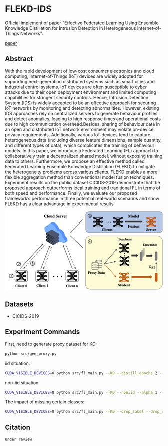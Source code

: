 # FLEKD-IDS

Official implement of paper "Effective Federated Learning Using Ensemble Knowledge Distillation for Intrusion Detection in Heterogeneous Internet-of-Things Networks".

[paper](FLEKD-IDS.pdf)

## Abstract

With the rapid development of low-cost consumer electronics and cloud computing, Internet-of-Things (IoT) devices are widely adopted for supporting next-generation distributed systems such as smart cities and industrial control systems. IoT devices are often susceptible to cyber attacks due to their open deployment environment and limited computing capabilities for stringent security controls. Hence, Intrusion Detection System (IDS) is widely accepted to be an effective approach for securing IoT networks by monitoring and detecting abnormalities. However, existing IDS approaches rely on centralized servers to generate behaviour profiles and detect anomalies, leading to high response times and operational costs due to high communication overhead.Besides, sharing of behaviour data in an open and distributed IoT network environment may violate on-device privacy requirements. Additionally, various IoT devices tend to capture heterogeneous data (including diverse feature dimensions, sample quantity, and different types of data), which complicates the training of behaviour models. In this paper, we introduce a Federated Learning (FL) approach to collaboratively train a decentralized shared model, without exposing training data to others. Furthermore, we propose an effective method called Federated Learning Ensemble Knowledge Distillation (FLEKD) to mitigate the heterogeneity problems across various clients. FLEKD enables a more flexible aggregation method than conventional model fusion techniques. Experiment results on the public dataset CICIDS-2019 demonstrate that the proposed approach outperforms local training and traditional FL in terms of both speed and performance. Finally, we evaluate our proposed framework’s performance in three potential real-world scenarios and show FLEKD has a clear advantage in experimental results.

![pipeline](figs/flekd.png)

## Datasets

* CICIDS-2019


## Experiment Commands

First, need to generate proxy dataset for KD:
```bash
python src/gen_proxy.py
```

iid situation:

```bash
CUDA_VISIBLE_DEVICES=0 python src/fl_main.py --KD --distill_epochs 2 --wk_iters 2 --iters 20
```

non-iid situation:
```bash
CUDA_VISIBLE_DEVICES=0 python src/fl_main.py --KD --noniid --alpha 1 --distill_epochs 2 --wk_iters 2 --iters 20
```

The impact of missing certain classes:

```bash
CUDA_VISIBLE_DEVICES=0 python src/fl_main.py --KD --drop_label --drop_strategy serial --distill_epochs 2 --wk_iters 2 --iters 20
```


## Citation

```
Under review
```
